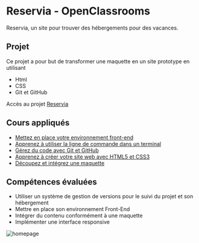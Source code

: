 # Reservia - OpenClassrooms
Reservia, un site pour trouver des hébergements pour des vacances.

## Projet
Ce projet a pour but de transformer une maquette en un site prototype en utilisant
- Html
- CSS
- Git et GitHub

Accès au projet [Reservia](https://reservia.stevenoyer.fr/)

## Cours appliqués 
- [Mettez en place votre environnement front-end](https://openclassrooms.com/fr/courses/6943241-mettez-en-place-votre-environnement-front-end)
- [Apprenez à utiliser la ligne de commande dans un terminal](https://openclassrooms.com/fr/courses/6173491-apprenez-a-utiliser-la-ligne-de-commande-dans-un-terminal)
- [Gérez du code avec Git et GitHub](https://openclassrooms.com/fr/courses/7162856-gerez-du-code-avec-git-et-github)
- [Apprenez à créer votre site web avec HTML5 et CSS3](https://openclassrooms.com/fr/courses/1603881-apprenez-a-creer-votre-site-web-avec-html5-et-css3)
- [Découpez et intégrez une maquette](https://openclassrooms.com/fr/courses/3504431-decoupez-et-integrez-une-maquette)

## Compétences évaluées
- Utiliser un système de gestion de versions pour le suivi du projet et son hébergement
- Mettre en place son environnement Front-End
- Intégrer du contenu conformément à une maquette
- Implémenter une interface responsive

![homepage](https://github.com/stevenoyer/StevenOyer_02_06012021/blob/main/assets/img/reservia.stevenoyer.fr_.png)

